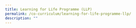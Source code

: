```yaml
---
title: Learning for Life Programme (LLP)
permalink: /co-curriculum/learning-for-life-programme-llp/
description: ""
---
```

